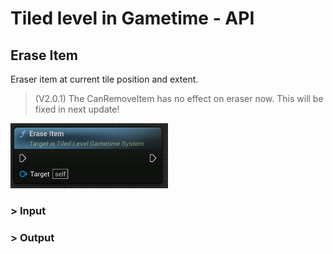 # Tiled level in Gametime - API
## Erase Item

Eraser item at current tile position and extent.

> (V2.0.1) The CanRemoveItem has no effect on eraser now. This will be fixed in next update!

<img src="../../_media/GametimeAPI/EraseItem.png" alt="drawing" width="50%"/>

### > Input

### > Output
